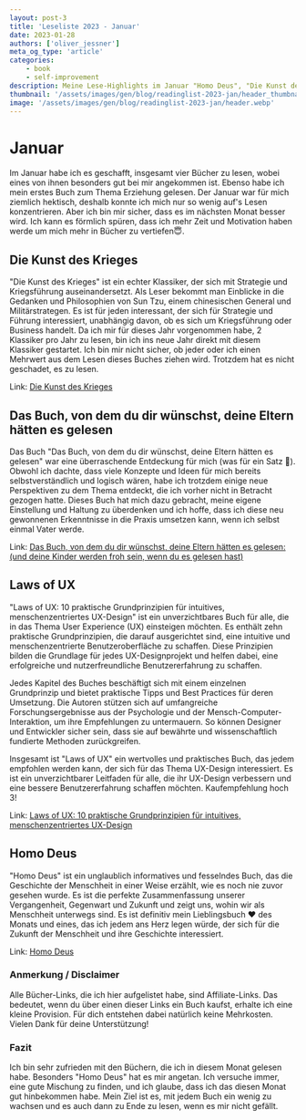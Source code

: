 ```yaml
---
layout: post-3
title: 'Leseliste 2023 - Januar'
date: 2023-01-28
authors: ['oliver_jessner']
meta_og_type: 'article'
categories:
    - book
    - self-improvement
description: Meine Lese-Highlights im Januar "Homo Deus", "Die Kunst des Krieges" - Sun Tzus, "Laws of UX", und "Das Buch, von dem du dir wünschst, deine Eltern hätten es gelesen"
thumbnail: '/assets/images/gen/blog/readinglist-2023-jan/header_thumbnail.webp'
image: '/assets/images/gen/blog/readinglist-2023-jan/header.webp'
---
```


# Januar

Im Januar habe ich es geschafft, insgesamt vier Bücher zu lesen, wobei eines von ihnen besonders gut bei mir angekommen ist. Ebenso habe ich mein erstes Buch zum Thema Erziehung gelesen. Der Januar war für mich ziemlich hektisch, deshalb konnte ich mich nur so wenig auf's Lesen konzentrieren. Aber ich bin mir sicher, dass es im nächsten Monat besser wird. Ich kann es förmlich spüren, dass ich mehr Zeit und Motivation haben werde um mich mehr in Bücher zu vertiefen😇.

## Die Kunst des Krieges

"Die Kunst des Krieges" ist ein echter Klassiker, der sich mit Strategie und Kriegsführung auseinandersetzt. Als Leser bekommt man Einblicke in die Gedanken und Philosophien von Sun Tzu, einem chinesischen General und Militärstrategen. Es ist für jeden interessant, der sich für Strategie und Führung interessiert, unabhängig davon, ob es sich um Kriegsführung oder Business handelt. Da ich mir für dieses Jahr vorgenommen habe, 2 Klassiker pro Jahr zu lesen, bin ich ins neue Jahr direkt mit diesem Klassiker gestartet. Ich bin mir nicht sicher, ob jeder oder ich einen Mehrwert aus dem Lesen dieses Buches ziehen wird. Trotzdem hat es nicht geschadet, es zu lesen.

Link:
[Die Kunst des Krieges](https://amzn.to/3JEH5bB)

## Das Buch, von dem du dir wünschst, deine Eltern hätten es gelesen

Das Buch "Das Buch, von dem du dir wünschst, deine Eltern hätten es gelesen" war eine überraschende Entdeckung für mich (was für ein Satz 🤯). Obwohl ich dachte, dass viele Konzepte und Ideen für mich bereits selbstverständlich und logisch wären, habe ich trotzdem einige neue Perspektiven zu dem Thema entdeckt, die ich vorher nicht in Betracht gezogen hatte. Dieses Buch hat mich dazu gebracht, meine eigene Einstellung und Haltung zu überdenken und ich hoffe, dass ich diese neu gewonnenen Erkenntnisse in die Praxis umsetzen kann, wenn ich selbst einmal Vater werde.

Link:
[Das Buch, von dem du dir wünschst, deine Eltern hätten es gelesen: (und deine Kinder werden froh sein, wenn du es gelesen hast)](https://amzn.to/3l0P7RG)

## Laws of UX

"Laws of UX: 10 praktische Grundprinzipien für intuitives, menschenzentriertes UX-Design" ist ein unverzichtbares Buch für alle, die in das Thema User Experience (UX) einsteigen möchten. Es enthält zehn praktische Grundprinzipien, die darauf ausgerichtet sind, eine intuitive und menschenzentrierte Benutzeroberfläche zu schaffen. Diese Prinzipien bilden die Grundlage für jedes UX-Designprojekt und helfen dabei, eine erfolgreiche und nutzerfreundliche Benutzererfahrung zu schaffen.

Jedes Kapitel des Buches beschäftigt sich mit einem einzelnen Grundprinzip und bietet praktische Tipps und Best Practices für deren Umsetzung. Die Autoren stützen sich auf umfangreiche Forschungsergebnisse aus der Psychologie und der Mensch-Computer-Interaktion, um ihre Empfehlungen zu untermauern. So können Designer und Entwickler sicher sein, dass sie auf bewährte und wissenschaftlich fundierte Methoden zurückgreifen.

Insgesamt ist "Laws of UX" ein wertvolles und praktisches Buch, das jedem empfohlen werden kann, der sich für das Thema UX-Design interessiert. Es ist ein unverzichtbarer Leitfaden für alle, die ihr UX-Design verbessern und eine bessere Benutzererfahrung schaffen möchten. Kaufempfehlung hoch 3!

Link:
[Laws of UX: 10 praktische Grundprinzipien für intuitives, menschenzentriertes UX-Design](https://amzn.to/3DDyWQD)

## Homo Deus

"Homo Deus" ist ein unglaublich informatives und fesselndes Buch, das die Geschichte der Menschheit in einer Weise erzählt, wie es noch nie zuvor gesehen wurde. Es ist die perfekte Zusammenfassung unserer Vergangenheit, Gegenwart und Zukunft und zeigt uns, wohin wir als Menschheit unterwegs sind. Es ist definitiv mein Lieblingsbuch ❤️ des Monats und eines, das ich jedem ans Herz legen würde, der sich für die Zukunft der Menschheit und ihre Geschichte interessiert.

Link:
[Homo Deus](https://amzn.to/3HAgKZx)

### Anmerkung / Disclaimer

Alle Bücher-Links, die ich hier aufgelistet habe, sind Affiliate-Links. Das bedeutet, wenn du über einen dieser Links ein Buch kaufst, erhalte ich eine kleine Provision. Für dich entstehen dabei natürlich keine Mehrkosten. Vielen Dank für deine Unterstützung!

### Fazit

Ich bin sehr zufrieden mit den Büchern, die ich in diesem Monat gelesen habe. Besonders "Homo Deus" hat es mir angetan. Ich versuche immer, eine gute Mischung zu finden, und ich glaube, dass ich das diesen Monat gut hinbekommen habe. Mein Ziel ist es, mit jedem Buch ein wenig zu wachsen und es auch dann zu Ende zu lesen, wenn es mir nicht gefällt.
